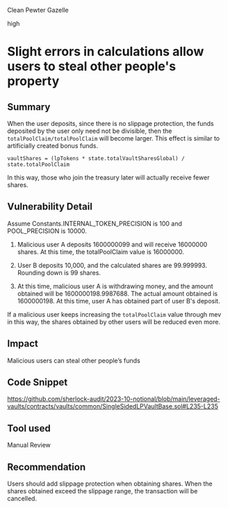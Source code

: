 Clean Pewter Gazelle

high

# Slight errors in calculations allow users to steal other people's property

## Summary

When the user deposits, since there is no slippage protection, the funds deposited by the user only need not be divisible, then the `totalPoolClaim/totalPoolClaim` will become larger. This effect is similar to artificially created bonus funds.

```solidity
vaultShares = (lpTokens * state.totalVaultSharesGlobal) / state.totalPoolClaim
```

In this way, those who join the treasury later will actually receive fewer shares.

## Vulnerability Detail

Assume Constants.INTERNAL_TOKEN_PRECISION is 100 and POOL_PRECISION is 10000.

1. Malicious user A deposits 1600000099 and will receive 16000000 shares. At this time, the totalPoolClaim value is 16000000.

2. User B deposits 10,000, and the calculated shares are 99.999993. Rounding down is 99 shares.

3. At this time, malicious user A is withdrawing money, and the amount obtained will be 1600000198.9987688. The actual amount obtained is 1600000198. At this time, user A has obtained part of user B's deposit.

If a malicious user keeps increasing the `totalPoolClaim` value through mev in this way, the shares obtained by other users will be reduced even more.

## Impact

Malicious users can steal other people’s funds

## Code Snippet

https://github.com/sherlock-audit/2023-10-notional/blob/main/leveraged-vaults/contracts/vaults/common/SingleSidedLPVaultBase.sol#L235-L235

## Tool used

Manual Review

## Recommendation

Users should add slippage protection when obtaining shares. When the shares obtained exceed the slippage range, the transaction will be cancelled.